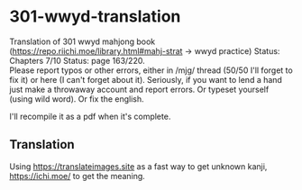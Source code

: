 # 301-wwyd-translation
Translation of 301 wwyd mahjong book (https://repo.riichi.moe/library.html#mahj-strat -> wwyd practice)
Status: Chapters 7/10 
Status: page 163/220.  
Please report typos or other errors, either in /mjg/ thread (50/50 I'll forget to fix it) or here (I can't forget about it). Seriously, if you want to lend a hand just make a throwaway account and report errors. Or typeset yourself (using wild word). Or fix the english.

I'll recompile it as a pdf when it's complete.


## Translation
Using https://translateimages.site as a fast way to get unknown kanji, https://ichi.moe/ to get the meaning.
